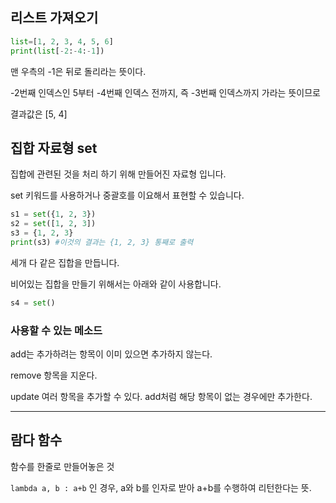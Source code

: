 ## 리스트 가져오기

```python
list=[1, 2, 3, 4, 5, 6]
print(list[-2:-4:-1])
```

맨 우측의 -1은 뒤로 돌리라는 뜻이다.

-2번째 인덱스인 5부터 -4번째 인덱스 전까지, 즉 -3번째 인덱스까지 가라는 뜻이므로

결과값은 [5, 4]

## 집합 자료형 set

집합에 관련된 것을 처리 하기 위해 만들어진 자료형 입니다.

set 키워드를 사용하거나 중괄호를 이요해서 표현할 수 있습니다.

```python
s1 = set({1, 2, 3})
s2 = set([1, 2, 3])
s3 = {1, 2, 3}
print(s3) #이것의 결과는 {1, 2, 3} 통째로 출력
```

세개 다 같은 집합을 만듭니다.

비어있는 집합을 만들기 위해서는 아래와 같이 사용합니다.

```python
s4 = set()
```

### 사용할 수 있는 메소드

add는 추가하려는 항목이 이미 있으면 추가하지 않는다.

remove 항목을 지운다.

update 여러 항목을 추가할 수 있다. add처럼 해당 항목이 없는 경우에만 추가한다.

---

## 람다 함수

함수를 한줄로 만들어놓은 것

`lambda a, b : a+b` 인 경우, a와 b를 인자로 받아 a+b를 수행하여 리턴한다는 뜻.
